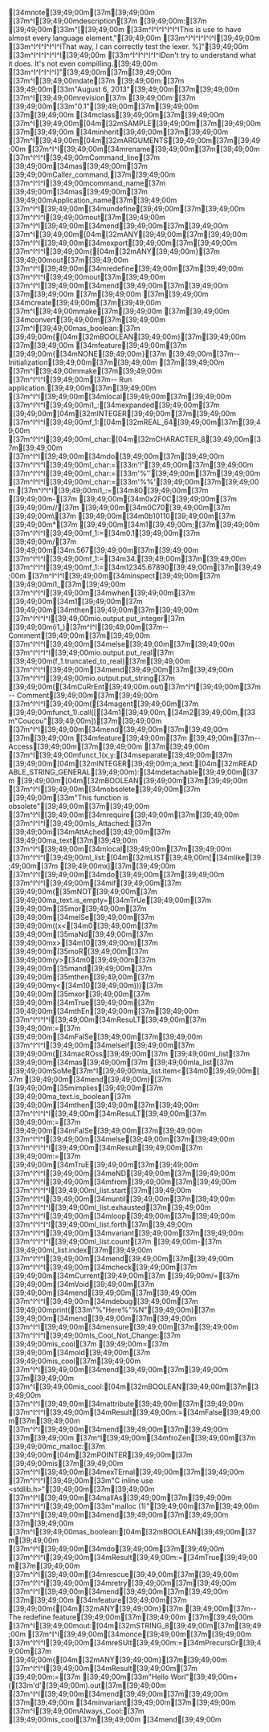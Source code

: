[34mnote[39;49;00m[37m[39;49;00m
[37m^I[39;49;00mdescription[37m [39;49;00m:[37m [39;49;00m[33m"[[39;49;00m
[33m^I^I^I^I^I^IThis is use to have almost every language element."[39;49;00m
[33m^I^I^I^I^I^I[39;49;00m
[33m^I^I^I^I^I^IThat way, I can correctly test the lexer. %]"[39;49;00m
[33m^I^I^I^I^I^I[39;49;00m
[33m^I^I^I^I^I^IDon't try to understand what it does. It's not even compilling.[39;49;00m
[33m^I^I^I^I^I]"[39;49;00m[37m[39;49;00m
[37m^I[39;49;00mdate[37m        [39;49;00m:[37m [39;49;00m[33m"August 6, 2013"[39;49;00m[37m[39;49;00m
[37m^I[39;49;00mrevision[37m    [39;49;00m:[37m [39;49;00m[33m"0.1"[39;49;00m[37m[39;49;00m
[37m[39;49;00m
[34mclass[39;49;00m[37m[39;49;00m
[37m^I[39;49;00m[04m[32mSAMPLE[39;49;00m[37m[39;49;00m
[37m[39;49;00m
[34minherit[39;49;00m[37m[39;49;00m
[37m^I[39;49;00m[04m[32mARGUMENTS[39;49;00m[37m[39;49;00m
[37m^I^I[39;49;00m[34mrename[39;49;00m[37m[39;49;00m
[37m^I^I^I[39;49;00mCommand_line[37m [39;49;00m[34mas[39;49;00m[37m [39;49;00mCaller_command,[37m[39;49;00m
[37m^I^I^I[39;49;00mcommand_name[37m [39;49;00m[34mas[39;49;00m[37m [39;49;00mApplication_name[37m[39;49;00m
[37m^I^I[39;49;00m[34mundefine[39;49;00m[37m[39;49;00m
[37m^I^I^I[39;49;00mout[37m[39;49;00m
[37m^I^I[39;49;00m[34mend[39;49;00m[37m[39;49;00m
[37m^I[39;49;00m[04m[32mANY[39;49;00m[37m[39;49;00m
[37m^I^I[39;49;00m[34mexport[39;49;00m[37m[39;49;00m
[37m^I^I^I[39;49;00m{[04m[32mANY[39;49;00m}[37m [39;49;00mout[37m[39;49;00m
[37m^I^I[39;49;00m[34mredefine[39;49;00m[37m[39;49;00m
[37m^I^I^I[39;49;00mout[37m[39;49;00m
[37m^I^I[39;49;00m[34mend[39;49;00m[37m[39;49;00m
[37m[39;49;00m
[37m[39;49;00m
[37m[39;49;00m
[34mcreate[39;49;00m[37m[39;49;00m
[37m^I[39;49;00mmake[37m[39;49;00m
[37m[39;49;00m
[34mconvert[39;49;00m[37m[39;49;00m
[37m^I[39;49;00mas_boolean:[37m [39;49;00m{[04m[32mBOOLEAN[39;49;00m}[37m[39;49;00m
[37m[39;49;00m
[34mfeature[39;49;00m[37m [39;49;00m{[34mNONE[39;49;00m}[37m [39;49;00m[37m-- Initialization[39;49;00m[37m[39;49;00m
[37m[39;49;00m
[37m^I[39;49;00mmake[37m[39;49;00m
[37m^I^I^I[39;49;00m[37m-- Run application.[39;49;00m[37m[39;49;00m
[37m^I^I[39;49;00m[34mlocal[39;49;00m[37m[39;49;00m
[37m^I^I^I[39;49;00mi1_:[34mexpanded[39;49;00m[37m [39;49;00m[04m[32mINTEGER[39;49;00m[37m[39;49;00m
[37m^I^I^I[39;49;00mf_1:[04m[32mREAL_64[39;49;00m[37m[39;49;00m
[37m^I^I^I[39;49;00ml_char:[04m[32mCHARACTER_8[39;49;00m[37m[39;49;00m
[37m^I^I[39;49;00m[34mdo[39;49;00m[37m[39;49;00m
[37m^I^I^I[39;49;00ml_char:=[33m'!'[39;49;00m[37m[39;49;00m
[37m^I^I^I[39;49;00ml_char:=[33m'%''[39;49;00m[37m[39;49;00m
[37m^I^I^I[39;49;00ml_char:=[33m'%%'[39;49;00m[37m[39;49;00m
[37m^I^I^I[39;49;00mi1_:=[34m80[39;49;00m[37m [39;49;00m-[37m [39;49;00m[34m0x2F0C[39;49;00m[37m [39;49;00m//[37m [39;49;00m[34m0C70[39;49;00m[37m [39;49;00m\\[37m [39;49;00m[34m0b10110[39;49;00m[37m [39;49;00m*[37m [39;49;00m[34m1[39;49;00m;[37m[39;49;00m
[37m^I^I^I[39;49;00mf_1:=[34m0.1[39;49;00m[37m [39;49;00m/[37m [39;49;00m[34m.567[39;49;00m[37m[39;49;00m
[37m^I^I^I[39;49;00mf_1:=[34m34.[39;49;00m[37m[39;49;00m
[37m^I^I^I[39;49;00mf_1:=[34m12345.67890[39;49;00m[37m[39;49;00m
[37m^I^I^I[39;49;00m[34minspect[39;49;00m[37m [39;49;00mi1_[37m[39;49;00m
[37m^I^I^I[39;49;00m[34mwhen[39;49;00m[37m [39;49;00m[34m1[39;49;00m[37m [39;49;00m[34mthen[39;49;00m[37m[39;49;00m
[37m^I^I^I^I[39;49;00mio.output.put_integer[37m [39;49;00m(i1_)[37m^I^I[39;49;00m[37m-- Comment[39;49;00m[37m[39;49;00m
[37m^I^I^I[39;49;00m[34melse[39;49;00m[37m[39;49;00m
[37m^I^I^I^I[39;49;00mio.output.put_real[37m [39;49;00m(f_1.truncated_to_real)[37m[39;49;00m
[37m^I^I^I[39;49;00m[34mend[39;49;00m[37m[39;49;00m
[37m^I^I^I[39;49;00mio.output.put_string[37m [39;49;00m([34mCuRrEnt[39;49;00m.out)[37m^I^I[39;49;00m[37m-- Comment[39;49;00m[37m[39;49;00m
[37m^I^I^I[39;49;00m([34magent[39;49;00m[37m [39;49;00mfunct_1).call([[34m1[39;49;00m,[34m2[39;49;00m,[33m"Coucou"[39;49;00m])[37m[39;49;00m
[37m^I^I[39;49;00m[34mend[39;49;00m[37m[39;49;00m
[37m[39;49;00m
[34mfeature[39;49;00m[37m [39;49;00m[37m-- Access[39;49;00m[37m[39;49;00m
[37m[39;49;00m
[37m^I[39;49;00mfunct_1(x,y:[34mseparate[39;49;00m[37m [39;49;00m[04m[32mINTEGER[39;49;00m;a_text:[04m[32mREADABLE_STRING_GENERAL[39;49;00m):[34mdetachable[39;49;00m[37m [39;49;00m[04m[32mBOOLEAN[39;49;00m[37m[39;49;00m
[37m^I^I[39;49;00m[34mobsolete[39;49;00m[37m [39;49;00m[33m"This function is obsolete"[39;49;00m[37m[39;49;00m
[37m^I^I[39;49;00m[34mrequire[39;49;00m[37m[39;49;00m
[37m^I^I^I[39;49;00mIs_Attached:[37m [39;49;00m[34mAttAched[39;49;00m[37m [39;49;00ma_text[37m[39;49;00m
[37m^I^I[39;49;00m[34mlocal[39;49;00m[37m[39;49;00m
[37m^I^I^I[39;49;00ml_list:[04m[32mLIST[39;49;00m[[34mlike[39;49;00m[37m [39;49;00mx][37m[39;49;00m
[37m^I^I[39;49;00m[34mdo[39;49;00m[37m[39;49;00m
[37m^I^I^I[39;49;00m[34mif[39;49;00m[37m [39;49;00m([35mNOT[39;49;00m[37m [39;49;00ma_text.is_empty=[34mTrUe[39;49;00m[37m [39;49;00m[35mor[39;49;00m[37m [39;49;00m[34melSe[39;49;00m[37m [39;49;00m((x<[34m0[39;49;00m[37m [39;49;00m[35maNd[39;49;00m[37m [39;49;00mx>[34m10[39;49;00m)[37m [39;49;00m[35moR[39;49;00m[37m [39;49;00m(y>[34m0[39;49;00m[37m [39;49;00m[35mand[39;49;00m[37m [39;49;00m[35mthen[39;49;00m[37m [39;49;00my<[34m10[39;49;00m)))[37m [39;49;00m[35mxor[39;49;00m[37m [39;49;00m[34mTrue[39;49;00m[37m [39;49;00m[34mthEn[39;49;00m[37m[39;49;00m
[37m^I^I^I^I[39;49;00m[34mResuLT[39;49;00m[37m [39;49;00m:=[37m [39;49;00m[34mFalSe[39;49;00m[37m[39;49;00m
[37m^I^I^I[39;49;00m[34melseif[39;49;00m[37m [39;49;00m([34macROss[39;49;00m[37m [39;49;00ml_list[37m [39;49;00m[34mas[39;49;00m[37m [39;49;00mla_list[37m [39;49;00mSoMe[37m^I[39;49;00mla_list.item<[34m0[39;49;00m[37m [39;49;00m[34mend[39;49;00m)[37m [39;49;00m[35mimplies[39;49;00m[37m [39;49;00ma_text.is_boolean[37m [39;49;00m[34mthen[39;49;00m[37m[39;49;00m
[37m^I^I^I^I[39;49;00m[34mResuLT[39;49;00m[37m [39;49;00m:=[37m [39;49;00m[34mFalSe[39;49;00m[37m[39;49;00m
[37m^I^I^I[39;49;00m[34melse[39;49;00m[37m[39;49;00m
[37m^I^I^I^I[39;49;00m[34mResult[39;49;00m[37m [39;49;00m:=[37m [39;49;00m[34mTruE[39;49;00m[37m[39;49;00m
[37m^I^I^I[39;49;00m[34meND[39;49;00m[37m[39;49;00m
[37m^I^I^I[39;49;00m[34mfrom[39;49;00m[37m[39;49;00m
[37m^I^I^I^I[39;49;00ml_list.start[37m[39;49;00m
[37m^I^I^I[39;49;00m[34muntil[39;49;00m[37m[39;49;00m
[37m^I^I^I^I[39;49;00ml_list.exhausted[37m[39;49;00m
[37m^I^I^I[39;49;00m[34mloop[39;49;00m[37m[39;49;00m
[37m^I^I^I^I[39;49;00ml_list.forth[37m[39;49;00m
[37m^I^I^I[39;49;00m[34mvariant[39;49;00m[37m[39;49;00m
[37m^I^I^I^I[39;49;00ml_list.count[37m [39;49;00m-[37m [39;49;00ml_list.index[37m[39;49;00m
[37m^I^I^I[39;49;00m[34mend[39;49;00m[37m[39;49;00m
[37m^I^I^I[39;49;00m[34mcheck[39;49;00m[37m [39;49;00m[34mCurrent[39;49;00m[37m [39;49;00m/=[37m [39;49;00m[34mVoid[39;49;00m[37m [39;49;00m[34mend[39;49;00m[37m[39;49;00m
[37m^I^I^I[39;49;00m[34mdebug[39;49;00m[37m [39;49;00mprint([33m"%"Here%"%N"[39;49;00m)[37m [39;49;00m[34mend[39;49;00m[37m[39;49;00m
[37m^I^I[39;49;00m[34mensure[39;49;00m[37m[39;49;00m
[37m^I^I^I[39;49;00mIs_Cool_Not_Change:[37m [39;49;00mis_cool[37m [39;49;00m=[37m [39;49;00m[34mold[39;49;00m[37m [39;49;00mis_cool[37m[39;49;00m
[37m^I^I[39;49;00m[34mend[39;49;00m[37m[39;49;00m
[37m[39;49;00m
[37m^I[39;49;00mis_cool:[04m[32mBOOLEAN[39;49;00m[37m[39;49;00m
[37m^I^I[39;49;00m[34mattribute[39;49;00m[37m[39;49;00m
[37m^I^I^I[39;49;00m[34mResult[39;49;00m:=[34mFalse[39;49;00m[37m[39;49;00m
[37m^I^I[39;49;00m[34mend[39;49;00m[37m[39;49;00m
[37m[39;49;00m
[37m^I[39;49;00m[34mfroZen[39;49;00m[37m [39;49;00mc_malloc:[37m [39;49;00m[04m[32mPOINTER[39;49;00m[37m [39;49;00mis[37m[39;49;00m
[37m^I^I[39;49;00m[34mexTErnal[39;49;00m[37m[39;49;00m
[37m^I^I^I[39;49;00m[33m"C inline use <stdlib.h>"[39;49;00m[37m[39;49;00m
[37m^I^I[39;49;00m[34malIAs[39;49;00m[37m[39;49;00m
[37m^I^I^I[39;49;00m[33m"malloc (1)"[39;49;00m[37m[39;49;00m
[37m^I^I[39;49;00m[34mend[39;49;00m[37m[39;49;00m
[37m[39;49;00m
[37m^I[39;49;00mas_boolean:[04m[32mBOOLEAN[39;49;00m[37m[39;49;00m
[37m^I^I[39;49;00m[34mdo[39;49;00m[37m[39;49;00m
[37m^I^I^I[39;49;00m[34mResult[39;49;00m:=[34mTrue[39;49;00m[37m[39;49;00m
[37m^I^I[39;49;00m[34mrescue[39;49;00m[37m[39;49;00m
[37m^I^I^I[39;49;00m[34mretry[39;49;00m[37m[39;49;00m
[37m^I^I[39;49;00m[34mend[39;49;00m[37m[39;49;00m
[37m[39;49;00m
[34mfeature[39;49;00m[37m [39;49;00m{[04m[32mANY[39;49;00m}[37m [39;49;00m[37m-- The redefine feature[39;49;00m[37m[39;49;00m
[37m[39;49;00m
[37m^I[39;49;00mout:[04m[32mSTRING_8[39;49;00m[37m[39;49;00m
[37m^I^I[39;49;00m[34monce[39;49;00m[37m[39;49;00m
[37m^I^I^I[39;49;00m[34mreSUlt[39;49;00m:=[34mPrecursOr[39;49;00m[37m [39;49;00m{[04m[32mANY[39;49;00m}[37m[39;49;00m
[37m^I^I^I[39;49;00m[34mResult[39;49;00m[37m [39;49;00m:=[37m [39;49;00m[33m"Hello Worl"[39;49;00m+([33m'd'[39;49;00m).out[37m[39;49;00m
[37m^I^I[39;49;00m[34mend[39;49;00m[37m[39;49;00m
[37m[39;49;00m
[34minvariant[39;49;00m[37m[39;49;00m
[37m^I[39;49;00mAlways_Cool:[37m [39;49;00mis_cool[37m[39;49;00m
[34mend[39;49;00m
